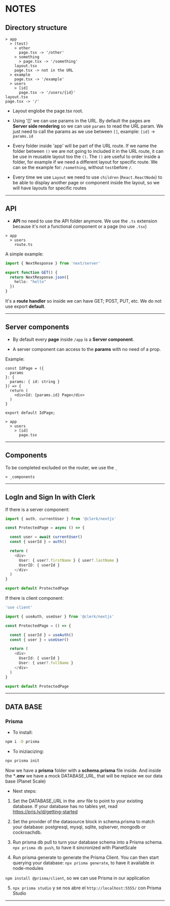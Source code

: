 # NOTES

##  Directory structure

```
> app
  > (test)
    > other
      page.tsx -> '/other'
    > something
      > page.tsx -> '/something'
    layout.tsx
    page.tsx -> not in the URL
  > example 
    page.tsx -> '/example'
  > users
    > [id] 
      page.tsx -> '/users/{id}'
layout.tsx
page.tsx -> '/'
```

- Layout englobe the page.tsx root.

- Using '[]' we can use params in the URL. By default the pages are **Server side rendering** so we can use `params` to read the URL param. We just need to call the params as we use between `[]`, example: `[id]` -> `params.id`

- Every folder inside 'app' will be part of the URL route. If we name the folder between `()` we are not going to included it in the URL route, it can be use in reusable layout too the `()`. The `()` are useful to order inside a folder, for example if we need a different layout for specific route. We can se the example for: `/something`, without `test`before `/`.

- Every time we use `Layout` we need to use `children` (`React.ReactNode`) to be able to display another page or component inside the layout, so we will have layouts for specific routes

---

## API

- **API** no need to use the API folder anymore. We use the `.ts` extension because it's not a functional component or a page (no use `.tsx`)

```
> app
  > users
    route.ts
```

A simple example:

```TypeScript
import { NextResponse } from 'next/server'

export function GET() { 
  return NextResponse.json({
    hello: "hello"
  })
}
```

It's a **route handler** so inside we can have GET; POST, PUT, etc. We do not use export **default**.

---


## Server components

- By default every **page** inside `/app` is a **Server component**.

- A server component can access to the **params** with no need of a prop.

Example:

```JSX
const IdPage = ({
  params
}: {
  params: { id: string }
}) => {
  return (
    <div>Id: {params.id} Page</div>
  )
}

export default IdPage;
```

```
> app
  > users
    > [id]
      page.tsx
```

---

## Components


To be completed excluded on the router, we use the `_`

```
> _components
```

---

## LogIn and Sign In with Clerk


If there is a server component:

```TypeScript
import { auth, currentUser } from '@clerk/nextjs'

const ProtectedPage = async () => {

  const user = await currentUser()
  const { userId } = auth()

  return (
    <div>
      User: { user?.firstName } { user?.lastName }
      UserID: { userId }
    </div>
  )
}

export default ProtectedPage
```

If there is  client component:

```TypeScript
'use client'

import { useAuth, useUser } from '@clerk/nextjs'

const ProtectedPage = () => {

  const { userId } = useAuth()
  const { user } = useUser()

  return (
    <div>
      UserId: { userId }
      User: { user?.fullName }
    </div>
  )
}

export default ProtectedPage
```

---

## DATA BASE

### Prisma

- To install:

```BASH
npm i -D prisma
```

- To iniziacizing:

```BASH
npx prisma init
```

Now we have a **prisma** folder with a **schema.prisma** file inside. And inside the ***.env** we have a mock DATABASE_URL, that will be replace we our data base (Planet Scale)

- Next steps:

1. Set the DATABASE_URL in the .env file to point to your existing database. If your database has no tables yet, read https://pris.ly/d/getting-started

2. Set the provider of the datasource block in schema.prisma to match your database: postgresql, mysql, sqlite, sqlserver, mongodb or cockroachdb.

3. Run prisma db pull to turn your database schema into a Prisma schema. `npx prisma db push`, to have it sincronized with PlanetScale

4. Run prisma generate to generate the Prisma Client. You can then start querying your database: `npx prisma generate`, to have it available in node-modules


`npm install @prisma/client`, so we can use Prisma in our application

5. `npx prisma studio` y se nos abre el `http://localhost:5555/` con Prisma Studio
---